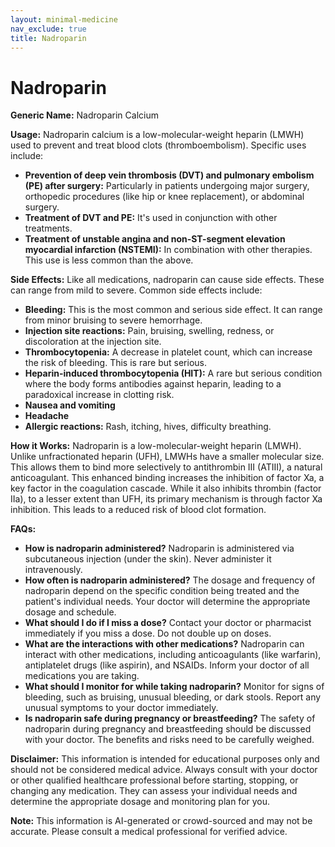 ```yaml
---
layout: minimal-medicine
nav_exclude: true
title: Nadroparin
---
```


# Nadroparin

**Generic Name:** Nadroparin Calcium

**Usage:** Nadroparin calcium is a low-molecular-weight heparin (LMWH) used to prevent and treat blood clots (thromboembolism).  Specific uses include:

* **Prevention of deep vein thrombosis (DVT) and pulmonary embolism (PE) after surgery:** Particularly in patients undergoing major surgery, orthopedic procedures (like hip or knee replacement), or abdominal surgery.
* **Treatment of DVT and PE:**  It's used in conjunction with other treatments.
* **Treatment of unstable angina and non-ST-segment elevation myocardial infarction (NSTEMI):** In combination with other therapies.  This use is less common than the above.

**Side Effects:** Like all medications, nadroparin can cause side effects.  These can range from mild to severe.  Common side effects include:

* **Bleeding:** This is the most common and serious side effect.  It can range from minor bruising to severe hemorrhage.
* **Injection site reactions:** Pain, bruising, swelling, redness, or discoloration at the injection site.
* **Thrombocytopenia:** A decrease in platelet count, which can increase the risk of bleeding.  This is rare but serious.
* **Heparin-induced thrombocytopenia (HIT):** A rare but serious condition where the body forms antibodies against heparin, leading to a paradoxical increase in clotting risk.
* **Nausea and vomiting**
* **Headache**
* **Allergic reactions:**  Rash, itching, hives, difficulty breathing.


**How it Works:** Nadroparin is a low-molecular-weight heparin (LMWH).  Unlike unfractionated heparin (UFH), LMWHs have a smaller molecular size. This allows them to bind more selectively to antithrombin III (ATIII), a natural anticoagulant.  This enhanced binding increases the inhibition of factor Xa, a key factor in the coagulation cascade.  While it also inhibits thrombin (factor IIa), to a lesser extent than UFH, its primary mechanism is through factor Xa inhibition.  This leads to a reduced risk of blood clot formation.

**FAQs:**

* **How is nadroparin administered?** Nadroparin is administered via subcutaneous injection (under the skin).  Never administer it intravenously.
* **How often is nadroparin administered?** The dosage and frequency of nadroparin depend on the specific condition being treated and the patient's individual needs. Your doctor will determine the appropriate dosage and schedule.
* **What should I do if I miss a dose?**  Contact your doctor or pharmacist immediately if you miss a dose.  Do not double up on doses.
* **What are the interactions with other medications?**  Nadroparin can interact with other medications, including anticoagulants (like warfarin), antiplatelet drugs (like aspirin), and NSAIDs.  Inform your doctor of all medications you are taking.
* **What should I monitor for while taking nadroparin?**  Monitor for signs of bleeding, such as bruising, unusual bleeding, or dark stools.  Report any unusual symptoms to your doctor immediately.
* **Is nadroparin safe during pregnancy or breastfeeding?**  The safety of nadroparin during pregnancy and breastfeeding should be discussed with your doctor.  The benefits and risks need to be carefully weighed.


**Disclaimer:** This information is intended for educational purposes only and should not be considered medical advice. Always consult with your doctor or other qualified healthcare professional before starting, stopping, or changing any medication.  They can assess your individual needs and determine the appropriate dosage and monitoring plan for you.


**Note:** This information is AI-generated or crowd-sourced and may not be accurate. Please consult a medical professional for verified advice.